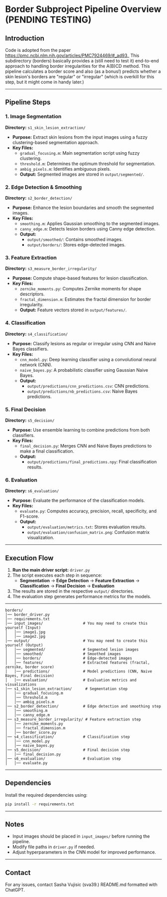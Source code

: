 
# Border Subproject Pipeline Overview (PENDING TESTING)

## Introduction

Code is adopted from the paper https://pmc.ncbi.nlm.nih.gov/articles/PMC7924469/#_ad93_
This subdirectory (borders) basically provides a (still need to test it) end-to-end approach to handling border irregularities for the A(B)CD method.
This pipeline calculates a border score and also (as a bonus!) predicts whether a skin lesion's borders are "regular" or "irregular" (which is overkill for this step, but it might come in handy later.)

---

## Pipeline Steps

### **1. Image Segmentation**

**Directory:** `s1_skin_lesion_extraction/`

- **Purpose:** Extract skin lesions from the input images using a fuzzy clustering-based segmentation approach.
- **Key Files:**
  - `gradual_focusing.m`: Main segmentation script using fuzzy clustering.
  - `threshold.m`: Determines the optimum threshold for segmentation.
  - `ambig_pixels.m`: Identifies ambiguous pixels.
  - **Output:** Segmented images are stored in `output/segmented/`.

### **2. Edge Detection & Smoothing**

**Directory:** `s2_border_detection/`

- **Purpose:** Enhance the lesion boundaries and smooth the segmented images.
- **Key Files:**
  - `smoothing.m`: Applies Gaussian smoothing to the segmented images.
  - `canny_edge.m`: Detects lesion borders using Canny edge detection.
  - **Output:**
    - `output/smoothed/`: Contains smoothed images.
    - `output/borders/`: Stores edge-detected images.

### **3. Feature Extraction**

**Directory:** `s3_measure_border_irregularity/`

- **Purpose:** Compute shape-based features for lesion classification.
- **Key Files:**
  - `zernike_moments.py`: Computes Zernike moments for shape descriptors.
  - `fractal_dimension.m`: Estimates the fractal dimension for border irregularity.
  - **Output:** Feature vectors stored in `output/features/`.

### **4. Classification**

**Directory:** `s4_classification/`

- **Purpose:** Classify lesions as regular or irregular using CNN and Naive Bayes classifiers.
- **Key Files:**
  - `cnn_model.py`: Deep learning classifier using a convolutional neural network (CNN).
  - `naive_bayes.py`: A probabilistic classifier using Gaussian Naive Bayes.
  - **Output:**
    - `output/predictions/cnn_predictions.csv`: CNN predictions.
    - `output/predictions/nb_predictions.csv`: Naive Bayes predictions.

### **5. Final Decision**

**Directory:** `s5_decision/`

- **Purpose:** Use ensemble learning to combine predictions from both classifiers.
- **Key Files:**
  - `final_decision.py`: Merges CNN and Naive Bayes predictions to make a final classification.
  - **Output:**
    - `output/predictions/final_predictions.npy`: Final classification results.

### **6. Evaluation**

**Directory:** `s6_evaluation/`

- **Purpose:** Evaluate the performance of the classification models.
- **Key Files:**
  - `evaluate.py`: Computes accuracy, precision, recall, specificity, and F1-score.
  - **Output:**
    - `output/evaluation/metrics.txt`: Stores evaluation results.
    - `output/evaluation/confusion_matrix.png`: Confusion matrix visualization.

---

## Execution Flow

1. **Run the main driver script:** `driver.py`
2. The script executes each step in sequence:
   - **Segmentation** → **Edge Detection** → **Feature Extraction** → **Classification** → **Final Decision** → **Evaluation**
3. The results are stored in the respective `output/` directories.
4. The evaluation step generates performance metrics for the models.

---

```
borders/
│── border_driver.py               
│── requirements.txt               
│── input_images/                  # You may need to create this yourself (Input)
│   │── image1.jpg
│   │── image2.jpg
│── output/                        # You may need to create this yourself (Output)
│   │── segmented/                 # Segmented lesion images
│   │── smoothed/                  # Smoothed images
│   │── borders/                   # Edge-detected images
│   │── features/                  # Extracted features (fractal, zernike, border score)
│   │── predictions/               # Model predictions (CNN, Naive Bayes, Final decision)
│   │── evaluation/                # Evaluation metrics and visualizations
│── s1_skin_lesion_extraction/      # Segmentation step
│   │── gradual_focusing.m
│   │── threshold.m
│   │── ambig_pixels.m
│── s2_border_detection/           # Edge detection and smoothing step
│   │── smoothing.m
│   │── canny_edge.m
│── s3_measure_border_irregularity/ # Feature extraction step
│   │── zernike_moments.py
│   │── fractal_dimension.m
│   │── border_score.py
│── s4_classification/             # Classification step
│   │── cnn_model.py
│   │── naive_bayes.py
│── s5_decision/                   # Final decision step
│   │── final_decision.py
│── s6_evaluation/                 # Evaluation step
│   │── evaluate.py
```

---

## Dependencies

Install the required dependencies using:
```bash
pip install -r requirements.txt
```

---

## Notes

- Input images should be placed in `input_images/` before running the pipeline.
- Modify file paths in `driver.py` if needed.
- Adjust hyperparameters in the CNN model for improved performance.

---

## Contact

For any issues, contact Sasha Vujisic (sva39.) README.md formatted with ChatGPT.

